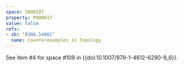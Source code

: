 ```yaml
---
space: S000107
property: P000017
value: false
refs:
- zb: "0386.54001"
  name: Counterexamples in Topology
---
```


See item #4 for space #109 in {{doi:10.1007/978-1-4612-6290-9_6}}.
